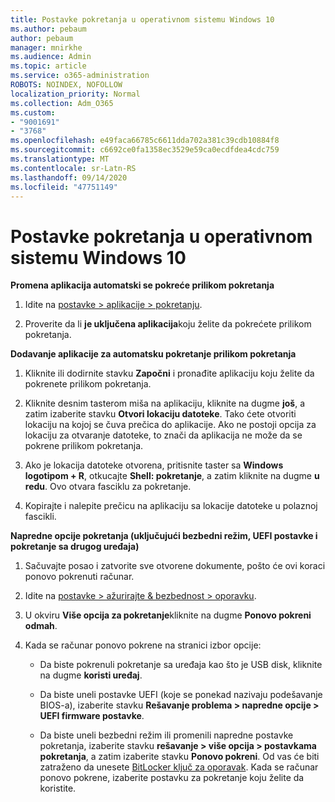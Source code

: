 ```yaml
---
title: Postavke pokretanja u operativnom sistemu Windows 10
ms.author: pebaum
author: pebaum
manager: mnirkhe
ms.audience: Admin
ms.topic: article
ms.service: o365-administration
ROBOTS: NOINDEX, NOFOLLOW
localization_priority: Normal
ms.collection: Adm_O365
ms.custom:
- "9001691"
- "3768"
ms.openlocfilehash: e49faca66785c6611dda702a381c39cdb10884f8
ms.sourcegitcommit: c6692ce0fa1358ec3529e59ca0ecdfdea4cdc759
ms.translationtype: MT
ms.contentlocale: sr-Latn-RS
ms.lasthandoff: 09/14/2020
ms.locfileid: "47751149"
---
```

# <a name="startup-settings-in-windows-10"></a>Postavke pokretanja u operativnom sistemu Windows 10

**Promena aplikacija automatski se pokreće prilikom pokretanja**

1. Idite na [postavke > aplikacije > pokretanju](ms-settings:startupapps?activationSource=GetHelp).

2. Proverite da li **je uključena aplikacija**koju želite da pokrećete prilikom pokretanja.

**Dodavanje aplikacije za automatsku pokretanje prilikom pokretanja**

1. Kliknite ili dodirnite stavku **Započni** i pronađite aplikaciju koju želite da pokrenete prilikom pokretanja.

2. Kliknite desnim tasterom miša na aplikaciju, kliknite na dugme **još**, a zatim izaberite stavku **Otvori lokaciju datoteke**. Tako ćete otvoriti lokaciju na kojoj se čuva prečica do aplikacije. Ako ne postoji opcija za lokaciju za otvaranje datoteke, to znači da aplikacija ne može da se pokrene prilikom pokretanja.

3. Ako je lokacija datoteke otvorena, pritisnite taster sa **Windows logotipom + R**, otkucajte **Shell: pokretanje**, a zatim kliknite na dugme **u redu**. Ovo otvara fasciklu za pokretanje.

4. Kopirajte i nalepite prečicu na aplikaciju sa lokacije datoteke u polaznoj fascikli.

**Napredne opcije pokretanja (uključujući bezbedni režim, UEFI postavke i pokretanje sa drugog uređaja)**

1. Sačuvajte posao i zatvorite sve otvorene dokumente, pošto će ovi koraci ponovo pokrenuti računar.

2. Idite na [postavke > ažurirajte & bezbednost > oporavku](ms-settings:recovery?activationSource=GetHelp).

3. U okviru **Više opcija za pokretanje**kliknite na dugme **Ponovo pokreni odmah**. 

4. Kada se računar ponovo pokrene na stranici izbor opcije:

    - Da biste pokrenuli pokretanje sa uređaja kao što je USB disk, kliknite na dugme **koristi uređaj**.

    - Da biste uneli postavke UEFI (koje se ponekad nazivaju podešavanje BIOS-a), izaberite stavku **Rešavanje problema > napredne opcije > UEFI firmware postavke**. 

    - Da biste uneli bezbedni režim ili promenili napredne postavke pokretanja, izaberite stavku **rešavanje > više opcija > postavkama pokretanja**, a zatim izaberite stavku **Ponovo pokreni**. Od vas će biti zatraženo da unesete [BitLocker ključ za oporavak](https://support.microsoft.com/help/4026181/windows-10-find-my-bitlocker-recovery-key). Kada se računar ponovo pokrene, izaberite postavku za pokretanje koju želite da koristite.